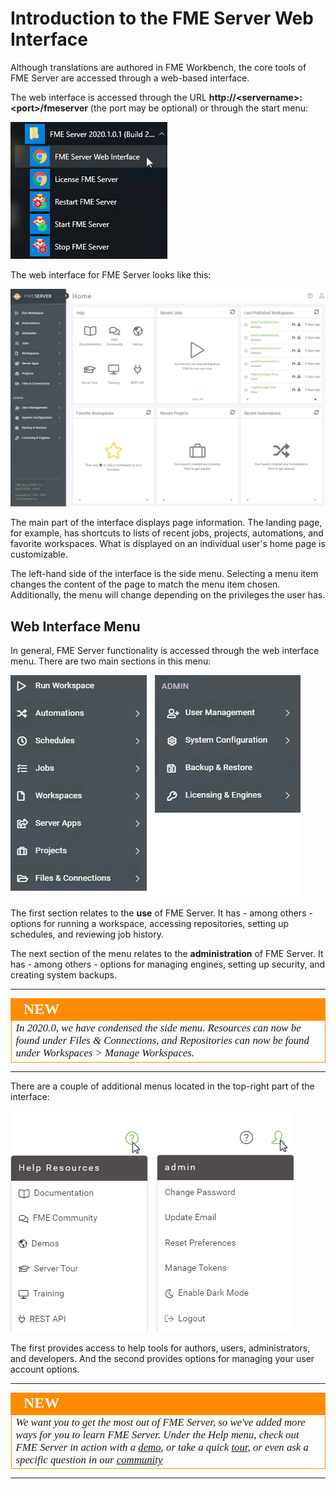 # Introduction to the FME Server Web Interface

Although translations are authored in FME Workbench, the core tools of FME Server are accessed through a web-based interface.

The web interface is accessed through the URL **http://&lt;servername&gt;:&lt;port&gt;/fmeserver** (the port may be optional) or through the start menu:

![](./Images/Img1.013.ServerInterfaceAccess.png)


The web interface for FME Server looks like this:

![](./Images/Img1.014.ServerInterfaceOverview.png)

The main part of the interface displays page information. The landing page, for example, has shortcuts to lists of recent jobs, projects, automations, and favorite workspaces. What is displayed on an individual user's home page is customizable.

The left-hand side of the interface is the side menu. Selecting a menu item changes the content of the page to match the menu item chosen. Additionally, the menu will change depending on the privileges the user has.

## Web Interface Menu ##

In general, FME Server functionality is accessed through the web interface menu. There are two main sections in this menu:

![](./Images/Img1.015.ServerInterfaceMenu.png)

The first section relates to the **use** of FME Server. It has - among others - options for running a workspace, accessing repositories, setting up schedules, and reviewing job history.

The next section of the menu relates to the **administration** of FME Server. It has - among others - options for managing engines, setting up security, and creating system backups.

---

<!--New Section-->

<table style="border-spacing: 0px">
<tr>
<td style="vertical-align:middle;background-color:darkorange;border: 2px solid darkorange">
<i class="fa fa-bolt fa-lg fa-pull-left fa-fw" style="color:white;padding-right: 12px;vertical-align:text-top"></i>
<span style="color:white;font-size:x-large;font-weight: bold;font-family:serif">NEW</span>
</td>
</tr>

<tr>
<td style="border: 1px solid darkorange">
<span style="font-family:serif; font-style:italic; font-size:larger">
In 2020.0, we have condensed the side menu. Resources can now be found under Files & Connections, and Repositories can now be found under Workspaces > Manage Workspaces.
</span>
</td>
</tr>
</table>

---

There are a couple of additional menus located in the top-right part of the interface:

![](./Images/Img1.016.HelpUserSettingsMenu.png)

The first provides access to help tools for authors, users, administrators, and developers. And the second provides options for managing your user account options.

---

<!--New Section-->

<table style="border-spacing: 0px">
<tr>
<td style="vertical-align:middle;background-color:darkorange;border: 2px solid darkorange">
<i class="fa fa-bolt fa-lg fa-pull-left fa-fw" style="color:white;padding-right: 12px;vertical-align:text-top"></i>
<span style="color:white;font-size:x-large;font-weight: bold;font-family:serif">NEW</span>
</td>
</tr>

<tr>
<td style="border: 1px solid darkorange">
<span style="font-family:serif; font-style:italic; font-size:larger">
We want you to get the most out of FME Server, so we've added more ways for you to learn FME Server. Under the Help menu, check out FME Server in action with a <a href="https://playground.fmeserver.com/demos/"> demo</a>, or take a quick <a href="https://www.safe.com/fme/fme-server/tour/2020.0/?utm_source=fme-server&utm_medium=referral&utm_campaign=product-tour">tour</a>, or even ask a specific question in our <a href="https://knowledge.safe.com/index.html">community</a>
</span>
</td>
</tr>
</table>

---
